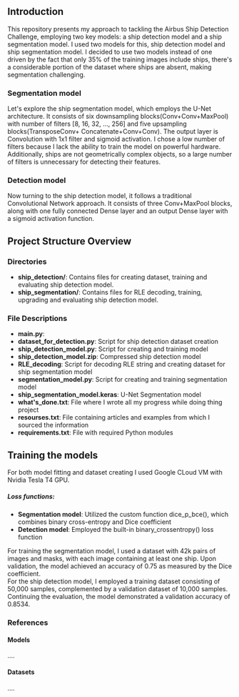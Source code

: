 ## Introduction  
This repository presents my approach to tackling the Airbus Ship Detection 
Challenge, employing two key models: a ship detection model and a ship 
segmentation model. I used two models for this, ship detection model and 
ship segmentation model. I decided to use two models instead of one driven 
by the fact that only 35% of the training images include ships, there's 
a considerable portion of the dataset where ships are absent, making 
segmentation challenging.  
### Segmentation model  
Let's explore the ship segmentation model, which employs the U-Net architecture. 
It consists of six downsampling blocks(Conv+Conv+MaxPool) with number of 
filters [8, 16, 32, ..., 256] and five upsampling blocks(TransposeConv+
Concatenate+Conv+Conv). The output layer is Convolution with 1x1 filter 
and sigmoid activation. I chose a low number of filters because I lack the 
ability to train the model on powerful hardware. Additionally, ships are not 
geometrically complex objects, so a large number of filters is unnecessary 
for detecting their features.  
### Detection model  
Now turning to the ship detection model, it follows a traditional Convolutional 
Network approach. It consists of three Conv+MaxPool blocks, along with one fully 
connected Dense layer and an output Dense layer with a sigmoid activation function.
## Project Structure Overview
### Directories
- **ship_detection/**: Contains files for creating dataset, training and 
evaluating ship detection model.
- **ship_segmentation/**: Contains files for RLE decoding, training, 
upgrading and evaluating ship detection model.
### File Descriptions
- **main.py**: 
- **dataset_for_detection.py**: Script for ship detection dataset creation
- **ship_detection_model.py**: Script for creating and training model 
- **ship_detection_model.zip**: Compressed ship detection model
- **RLE_decoding**: Script for decoding RLE string and creating dataset for
ship segmentation model
- **segmentation_model.py**: Script for creating and training segmentation model
- **ship_segmentation_model.keras**: U-Net Segmentation model
- **what's_done.txt**: File where I wrote all my progress while doing thing 
project
- **resourses.txt**: File containing articles and examples from which I sourced 
the information
- **requirements.txt**: File with required Python modules
## Training the models
For both model fitting and dataset creating I used Google CLoud VM with Nvidia 
Tesla T4 GPU.  
##### Loss functions:  
- **Segmentation model**:  Utilized the custom function dice_p_bce(), which 
combines binary cross-entropy and Dice coefficient
- **Detection model**: Employed the built-in binary_crossentropy() loss 
function  

For training the segmentation model, I used a dataset with 42k pairs of 
images and masks, with each image containing at least one ship. Upon 
validation, the model achieved an accuracy of 0.75 as measured by the 
Dice coefficient.  
For the ship detection model, I employed a training dataset consisting 
of 50,000 samples, complemented by a validation dataset of 10,000 samples. 
Continuing the evaluation, the model demonstrated a validation accuracy 
of 0.8534.

### References
#### Models
....
#### Datasets
....